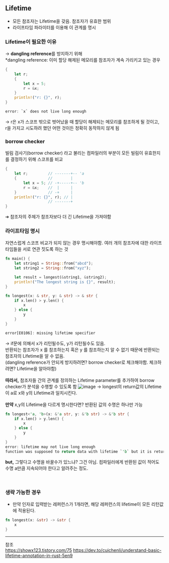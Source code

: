 ## Lifetime
- 모든 참조자는 Lifetime을 갖음. 참조자가 유효한 범위
- 라이프타임 파라미터를 이용해 이 관계를 명시

### Lifetime이 필요한 이유
→ **dangling reference**를 방지하기 위해    
*dangling reference: 이미 할당 해제된 메모리를 참조자가 계속 가리키고 있는 경우    
```rust
{
    let r;
    {
        let x = 5;
        r = &x;
    }
    println!("r: {}", r);
}

error: `x` does not live long enough
```
→ r은 x가 스코프 밖으로 벗어났을 때 할당이 해제되는 메모리를 참조하게 될 것이고,    
r을 가지고 시도하려 했던 어떤 것이든 정확히 동작하지 않게 됨

### borrow checker
빌림 검사기(borrow checker) 라고 불리는 컴파일러의 부분이 모든 빌림이 유효한지를 결정하기 위해 스코프를 비교
```rust
{
    let r;         // -------+-- 'a
    {              //        |
        let x = 5; // -+-----+-- 'b
        r = &x;    //  |     |
    }              // -+     |
    println!("r: {}", r); // |
                   // -------+
}
```
➔ 참조자의 주체가 참조자보다 더 긴 Lifetime을 가져야함

### 라이프타임 명시
자연스럽게 스코프 비교가 되지 않는 경우 명시해야함. 여러 개의 참조자에 대한 라이프타임들을 서로 연관 짓도록 하는 것
```rust
fn main() {
    let string1 = String::from("abcd");
    let string2 = String::from("xyz");

    let result = longest(&string1, &string2);
    println!("The longest string is {}", result);
}

fn longest(x: & str, y: & str) -> & str {
    if x.len() > y.len() {
        x
    } else {
        y
    }
}

error[E0106]: missing lifetime specifier
```
→ if문에 의해서 x가 리턴될수도, y가 리턴될수도 있음.    
반환되는 참조자가 x 를 참조하는지 혹은 y 를 참조하는지 알 수 없기 때문에 반환되는 참조자의 Lifetime을 알 수 없음.    
(dangling reference가 안되게 방지하려면? borrow checker로 체크해야함. 체크하려면? Lifetime을 알아야함)    
<br>
**따라서,** 참조자들 간의 관계를 정의하는 Lifetime parameter를 추가하여 borrow checker가 분석을 수행할 수 있도록 함
![image](https://github.com/leehansori/Fasoo_BigData/assets/109563345/eeaa99b3-2c98-4635-8a87-dd2b3805f591)
→ longest의 return값의 Lifetime이 a로 x와 y의 Lifetime과 일치시킨다.    
<br>
**만약** x,y의 Lifetime을 다르게 명시한다면? 반환된 값의 수명은 하나만 가능    
```rust
fn longest<'a, 'b>(x: &'a str, y: &'b str) -> &'b str {
    if x.len() > y.len() {
        x
    } else {
        y
    }
}
error: lifetime may not live long enough
function was supposed to return data with lifetime `'b` but it is returning data with lifetime `'a`
```

**but,** 그렇다고 수명을 바꿀수가 있느냐? 그건 아님. 컴파일러에게 반환된 값이 적어도 수명 a만큼 지속되어야 한다고 알려주는 정도.

<br>

### 생략 가능한 경우
- 만약 인자로 입력받는 레퍼런스가 1개라면, 해당 레퍼런스의 lifetime이 모든 리턴값에 적용된다.
```rust
fn longest(x: &str) -> &str {
    x
}
```
---
참조    
https://showx123.tistory.com/75
https://dev.to/cuichenli/understand-basic-lifetime-annotation-in-rust-5en9

